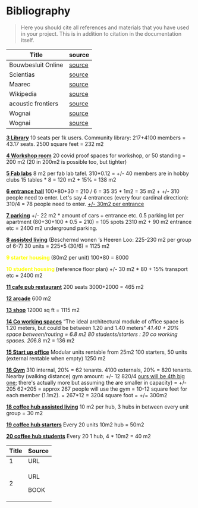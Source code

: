# Bibliography

> Here you should cite all references and materials that you have used in your project. This is in addition to citation in the documentation itself.


Title | source 
---------|----------
 Bouwbesluit Online | [source](https://www.bouwbesluitonline.nl/docs/wet/bb2012)
 Scientias | [source](https://www.scientias.nl/co2-uitstoot-van-de-bouw-bereikt-recordhoogte/#:~:text=Gebouwen%20en%20de%20bouw%20zorgen,van%20de%20bouw%20een%20recordhoogte)
 Maarec | [source](https://agdev.anr.udel.edu/maarec/honey-bee-biology/the-colony-and-its-organization/#:~:text=Honey%20bees%20are%20social%20insects,the%20multitude%20of%20solitary%20insects)
 Wikipedia | [source](https://en.wikipedia.org/wiki/Apidae)
 acoustic frontiers| [source](https://www.acousticfrontiers.com/wp-content/uploads/2015/03/17a-View-angle-plan.gif)
 Wognai| [source](https://img.wongnai.com/p/1920x0/2019/05/02/3efb4ab0fcaf4ec9aa591c4e65618821.jpg)
 Wognai| [source](https://img.wongnai.com/p/1920x0/2019/05/02/3efb4ab0fcaf4ec9aa591c4e65618821.jpg)



[**3 Library**](https://www.planning.org/pas/reports/report241.htm)
10 seats per 1k users. Community library: 217+4100 members = 43.17 seats. 
2500 square feet = 232 m2

[**4 Workshop room**](https://www.spacebase.com/en/)
20 covid proof spaces for workshop, or 50 standing = 200 m2 (20 in 200m2 is possible too, but tighter)

[**5 Fab labs**](https://upload.wikimedia.org/wikipedia/commons/d/d7/Amsterdam_Fab_Lab_at_The_Waag_Society.JPG)
8 m2 per fab lab tafel. 
310*0.12 = +/- 40 members are in hobby clubs
15 tables * 8 = 120 m2 + 15% = 138 m2

[**6 entrance hall**](https://www.appartementeneigenaar.nl/vve-onderhoud/entree/entree-appartementencomplex)
100+80+30 = 210 / 6 = 35
35 * 1m2 = 35 m2
+
+/- 310 people need to enter. Let's say 4 entrances (every four cardinal direction): 310/4 = 78 people need to enter.
[+/- 30m2 per entrance](http://universaldesign.ie/Built-Environment/Building-for-Everyone/2-Entrances%20and%20Horizontal%20Circulation.pdf) 


[**7 parking**](https://www.dimensions.com/element/90-degree-parking-spaces-layouts)
+/- 22 m2 * amount of cars + entrance etc.
0.5 parking lot per apartment (80+30+100 * 0.5 = 210) = 105 spots
2310 m2 + 90 m2 entrance etc = 2400 m2 underground parking.

[**8 assisted living**](https://www.sheerenloo.nl/in-de-buurt/bosweg-30-31-32-33-34-35-36-37-38-1)
(Beschermd wonen ‘s Heeren Loo: 225-230 m2 per group of 6-7)
30 units = 225*5 (30/6) = 1125 m2

<p> <span style="color:yellow"> <b>
9 starter housing </span></b>
(80m2 per unit)
100*80 = 8000</p>

<p> <span style="color:yellow"> <b>
10 student housing </span></b>
(reference floor plan)
+/- 30 m2 * 80 + 15% transport etc = 2400 m2</p>

[**11 cafe pub restaurant**](https://totalfood.com/how-to-create-a-restaurant-floor-plan/) 
200 seats
3000+2000 = 465 m2

[**12 arcade**](https://www.gamestate.com/theHague/)
600 m2

[**13 shop**](https://www.gecurrent.com/ideas/how-is-the-grocery-store-footprint-changing#:~:text=Grocery%20Stores%20Get%20Smarter%20and%20Smaller&text=While%20the%20average%20size%20of,regularly%20measuring%20closer%20to%2012%2C000)
12000 sq ft = 1115 m2

[**14 Co working spaces**](https://ec.europa.eu/oib/pdf/mit-standard-building-specs_en.pdf)
“The ideal architectural module of office space is 1.20 meters, but could be between 1.20 and 1.40 meters” 4*1.40 + 20% space between/routing = 6.8 m2
80 students/starters : 20 co working spaces. 20*6.8 m2 = 136 m2

[**15 Start up office**](https://www.tauro.nl/office-spaces)
Modular units rentable from 25m2 
100 starters, 50 units (external rentable when empty)
1250 m2

[**16 Gym**](https://heartlinefitness.com/5-basic-rules-thumb-sizing-fitness-centers-clubs/#:~:text=In%20terms%20of%20allocating%20square,%2C%20closets%2C%20restrooms%2C%20etc)
310 internal, 20% = 62 tenants. 
4100 externals, 20% = 820 tenants. Nearby (walking distance) gym amount: +/- 12
820/4 [ours will be 4th big one](https://cdn.discordapp.com/attachments/779254012746530854/781827970826108958/unknown.png); there's actually more but assuming the are smaller in capacity) = +/- 205
62+205 = approx 267 people will use the gym = 10-12 square feet for each member (1.1m2). 
= 267*12 = 3204 square foot = +/= 300m2

[**18 coffee hub assisted living**](https://i.pinimg.com/originals/ea/e4/cc/eae4ccc2374571e1da4113891b892a86.jpg)
10 m2 per hub, 3 hubs in between every unit group = 30 m2

[**19 coffee hub starters**](https://i.pinimg.com/originals/ea/e4/cc/eae4ccc2374571e1da4113891b892a86.jpg)
Every 20 units 10m2 hub = 50m2

[**20 coffee hub students**](https://i.pinimg.com/originals/ea/e4/cc/eae4ccc2374571e1da4113891b892a86.jpg)
Every 20 1 hub, 4 * 10m2 = 40 m2





 <table>
    <thead>
        <tr class="header">
            <th>
                Title
            </th>
            <th>
                Source
            </th>
        </tr>
    </thead>
    <tbody>
        <tr class="odd">
            <td>
                1
            </td>
            <td>
                URL
            </td>
        </tr>
        <tr class="even">
            <td>
                2
            </td>
            <td>
                <p>
                    URL
                </p>
                <p>
                    BOOK
                </p>
            </td>
        </tr>
    </tbody>
</table>